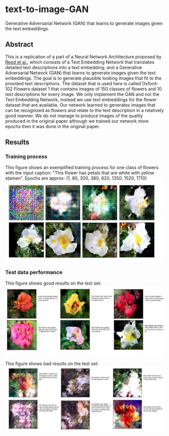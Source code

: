 # text-to-image-GAN
Generative Adversarial Network (GAN) that learns to generate images given the text embeddings.
## Abstract
This is a replication of a part of a Neural Network Architecture proposed by [Reed et al.](https://arxiv.org/abs/1605.05396), which consists of a Text Embedding Network that translates detailed text descriptions into a text embedding; and a Generative Adversarial Network (GAN) that learns to generate images given the text embeddings. The goal is to generate plausible looking images that fit to the provided text descriptions. The dataset that is used here is called Oxford-102 Flowers dataset 1 that contains images of 150 classes of flowers and 10 text descriptions for every image. We only implement the GAN and not the Text Embedding Network, instead we use text embeddings for the flower dataset that are available. Our network learned to generates images that can be recognized as flowers and relate to the text description in a relatively good manner. We do not manage to produce images of the quality produced in the original paper although we trained our network more epochs then it was done in the original paper.

## Results
### Training process
This figure shows an exemplified training process for one class of flowers with the input caption: "This flower has petals that are white with yellow stamen". Epochs are approx: (1, 80, 300, 380, 820, 1350, 1520, 1710)
![img](img/process.png)

### Test data performance
This figure shows good results on the test set:
![img](img/good.png)


This figure shows bad results on the test set:
![img](img/fails.png)

